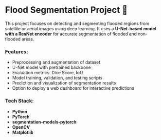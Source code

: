 # Flood Segmentation Project 🌊

This project focuses on detecting and segmenting flooded regions from satellite or aerial images using deep learning. It uses a **U-Net-based model with a ResNet encoder** for accurate segmentation of flooded and non-flooded areas.

### Features:
- Preprocessing and augmentation of dataset
- U-Net model with pretrained backbone
- Evaluation metrics: Dice Score, IoU
- Model training, validation, and testing scripts
- Prediction and visualization of segmentation results
- Option to deploy a web dashboard for interactive predictions

### Tech Stack:
- **Python**
- **PyTorch**
- **segmentation-models-pytorch**
- **OpenCV**
- **Matplotlib**
